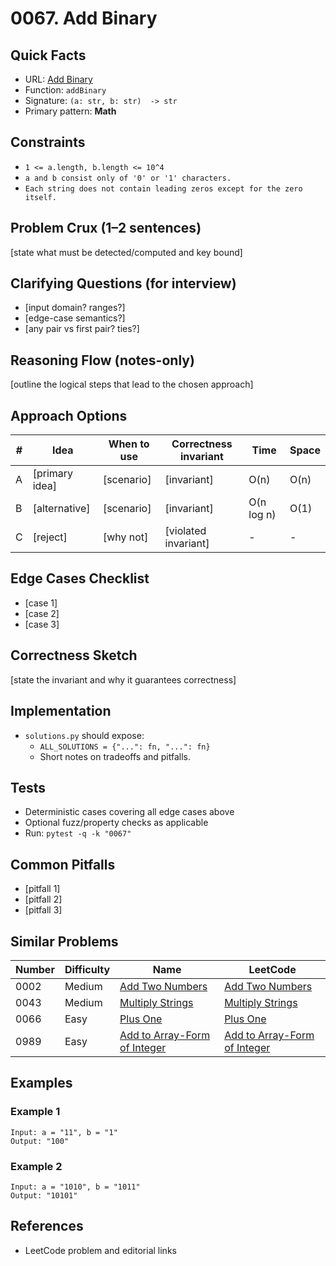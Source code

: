 # 0067. Add Binary

## Quick Facts

- URL: [Add Binary](https://leetcode.com/problems/add-binary/)
- Function: `addBinary`
- Signature: `(a: str, b: str)  -> str`
- Primary pattern: **Math**

## Constraints

- `1 <= a.length, b.length <= 10^4`
- `a and b consist only of '0' or '1' characters.`
- `Each string does not contain leading zeros except for the zero itself.`

## Problem Crux (1–2 sentences)

[state what must be detected/computed and key bound]

## Clarifying Questions (for interview)

- [input domain? ranges?]
- [edge-case semantics?]
- [any pair vs first pair? ties?]

## Reasoning Flow (notes-only)

[outline the logical steps that lead to the chosen approach]

## Approach Options

| #   | Idea           | When to use | Correctness invariant | Time       | Space |
| --- | -------------- | ----------- | --------------------- | ---------- | ----- |
| A   | [primary idea] | [scenario]  | [invariant]           | O(n)       | O(n)  |
| B   | [alternative]  | [scenario]  | [invariant]           | O(n log n) | O(1)  |
| C   | [reject]       | [why not]   | [violated invariant]  | -          | -     |

## Edge Cases Checklist

- [case 1]
- [case 2]
- [case 3]

## Correctness Sketch

[state the invariant and why it guarantees correctness]

## Implementation

- `solutions.py` should expose:
    - `ALL_SOLUTIONS = {"...": fn, "...": fn}`
    - Short notes on tradeoffs and pitfalls.

## Tests

- Deterministic cases covering all edge cases above
- Optional fuzz/property checks as applicable
- Run: `pytest -q -k "0067"`

## Common Pitfalls

- [pitfall 1]
- [pitfall 2]
- [pitfall 3]

## Similar Problems

| Number | Difficulty | Name                                                                           | LeetCode                                                                                    |
| ------ | ---------- | ------------------------------------------------------------------------------ | ------------------------------------------------------------------------------------------- |
| 0002   | Medium     | [Add Two Numbers](../0002-add-two-numbers/readme.md)                           | [Add Two Numbers](https://leetcode.com/problems/add-two-numbers/)                           |
| 0043   | Medium     | [Multiply Strings](../0043-multiply-strings/readme.md)                         | [Multiply Strings](https://leetcode.com/problems/multiply-strings/)                         |
| 0066   | Easy       | [Plus One](../0066-plus-one/readme.md)                                         | [Plus One](https://leetcode.com/problems/plus-one/)                                         |
| 0989   | Easy       | [Add to Array-Form of Integer](../0989-add-to-array-form-of-integer/readme.md) | [Add to Array-Form of Integer](https://leetcode.com/problems/add-to-array-form-of-integer/) |

## Examples

### Example 1

```text
Input: a = "11", b = "1"
Output: "100"
```

### Example 2

```text
Input: a = "1010", b = "1011"
Output: "10101"
```

## References

- LeetCode problem and editorial links
